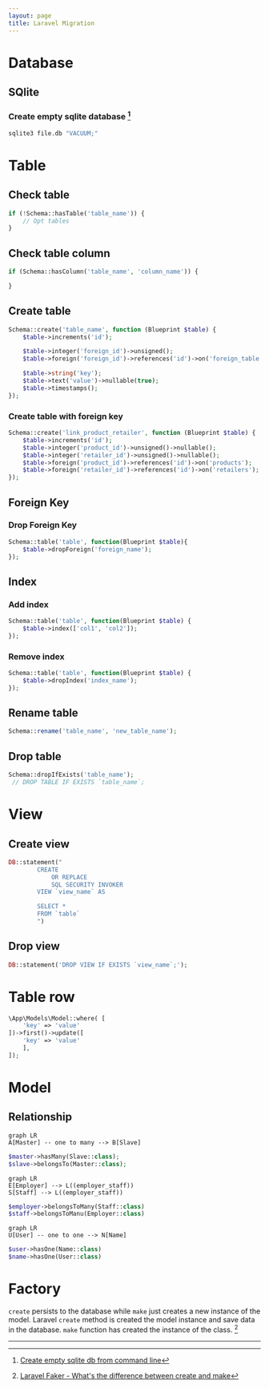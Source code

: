 ```yaml
---
layout: page
title: Laravel Migration
---
```



# Database
## SQlite

### Create empty sqlite database [^sqlite_new]

[^sqlite_new]: [Create empty sqlite db from command line](https://stackoverflow.com/questions/20155693/create-empty-sqlite-db-from-command-line)

```bash
sqlite3 file.db "VACUUM;"
```

# Table

## Check table

```php
if (!Schema::hasTable('table_name')) {
	// Opt tables
}
```

## Check table column
```php
if (Schema::hasColumn('table_name', 'column_name')) {

}
```


## Create table
```php
Schema::create('table_name', function (Blueprint $table) {
    $table->increments('id');

    $table->integer('foreign_id')->unsigned();
    $table->foreign('foreign_id')->references('id')->on('foreign_table')->onDelete('cascade');

    $table->string('key');
    $table->text('value')->nullable(true);
    $table->timestamps();
});
```

### Create table with foreign key

```php
Schema::create('link_product_retailer', function (Blueprint $table) {
    $table->increments('id');
    $table->integer('product_id')->unsigned()->nullable();
    $table->integer('retailer_id')->unsigned()->nullable();
    $table->foreign('product_id')->references('id')->on('products');
    $table->foreign('retailer_id')->references('id')->on('retailers');
});
```

## Foreign Key

### Drop Foreign Key
```php
Schema::table('table', function(Blueprint $table){
    $table->dropForeign('foreign_name');
});
```

## Index
### Add index
```php
Schema::table('table', function(Blueprint $table) {
    $table->index(['col1', 'col2']);
});
```

### Remove index
```php
Schema::table('table', function(Blueprint $table) {
    $table->dropIndex('index_name');
});
```

## Rename table
```php
Schema::rename('table_name', 'new_table_name');
```

## Drop table
```php
Schema::dropIfExists('table_name');
 // DROP TABLE IF EXISTS `table_name`;
```

# View

## Create view
```php
DB::statement("
        CREATE 
            OR REPLACE 
            SQL SECURITY INVOKER
        VIEW `view_name` AS

        SELECT * 
        FROM `table`
        ")

```
## Drop view
```php
DB::statement('DROP VIEW IF EXISTS `view_name`;');
```

# Table row
```php
\App\Models\Model::where( [
    'key' => 'value'
])->first()->update([
    'key' => 'value'
    ],
]);
```


# Model

## Relationship


```mermaid
graph LR
A[Master] -- one to many --> B[Slave]
```

```php
$master->hasMany(Slave::class);
$slave->belongsTo(Master::class);
```

```mermaid
graph LR
E[Employer] --> L((employer_staff))
S[Staff] --> L((employer_staff))
```

```php
$employer->belongsToMany(Staff::class)
$staff->belongsToManu(Employer::class)
```

```mermaid
graph LR
U[User] -- one to one --> N[Name]
```

```php
$user->hasOne(Name::class)
$name->hasOne(User::class)
```

# Factory

`create` persists to the database while `make` just creates a new instance of the model. Laravel `create` method is created the model instance and save data in the database. `make` function has created the instance of the class. [^laravel_factory]


[^laravel_factory]: [Laravel Faker - What's the difference between create and make](https://stackoverflow.com/questions/44119401/laravel-faker-whats-the-difference-between-create-and-make)

---


